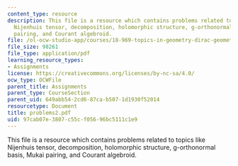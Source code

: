 ```yaml
---
content_type: resource
description: This file is a resource which contains problems related to topics like
  Nijenhuis tensor, decomposition, holomorphic structure, g-orthonormal basis, Mukai
  pairing, and Courant algebroid.
file: /ol-ocw-studio-app/courses/18-969-topics-in-geometry-dirac-geometry-fall-2006/97cab07e3807c55cf05696bc5111c1e9_problems2.pdf
file_size: 98261
file_type: application/pdf
learning_resource_types:
- Assignments
license: https://creativecommons.org/licenses/by-nc-sa/4.0/
ocw_type: OCWFile
parent_title: Assignments
parent_type: CourseSection
parent_uid: 649abb54-2cd6-87ca-b507-1d1930f52014
resourcetype: Document
title: problems2.pdf
uid: 97cab07e-3807-c55c-f056-96bc5111c1e9
---
```

This file is a resource which contains problems related to topics like Nijenhuis tensor, decomposition, holomorphic structure, g-orthonormal basis, Mukai pairing, and Courant algebroid.